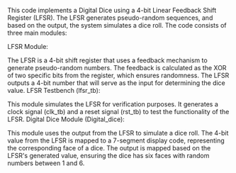 This code implements a Digital Dice using a 4-bit Linear Feedback Shift Register (LFSR). The LFSR generates pseudo-random sequences, and based on the output, the system simulates a dice roll. The code consists of three main modules:

LFSR Module:

The LFSR is a 4-bit shift register that uses a feedback mechanism to generate pseudo-random numbers.
The feedback is calculated as the XOR of two specific bits from the register, which ensures randomness.
The LFSR outputs a 4-bit number that will serve as the input for determining the dice value.
LFSR Testbench (lfsr_tb):

This module simulates the LFSR for verification purposes. It generates a clock signal (clk_tb) and a reset signal (rst_tb) to test the functionality of the LFSR.
Digital Dice Module (Digital_dice):

This module uses the output from the LFSR to simulate a dice roll.
The 4-bit value from the LFSR is mapped to a 7-segment display code, representing the corresponding face of a dice.
The output is mapped based on the LFSR's generated value, ensuring the dice has six faces with random numbers between 1 and 6.
